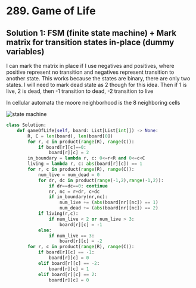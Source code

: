 # 289. Game of Life

## Solution 1: FSM (finite state machine) + Mark matrix for transition states in-place (dummy variables)

I can mark the matrix in place if I use negatives and positives, where positive represent
no transition and negatives represent transition to another state.  This works because
the states are binary, there are only two states.  I will need to mark dead state as 2 though for 
this idea.  Then if 1 is live, 2 is dead, then -1 transition to dead, -2 transition to live

In cellular automata the moore neighborhood is the 8 neighboring cells

![state machine](images/state_machine.PNG)

```py
class Solution:
    def gameOfLife(self, board: List[List[int]]) -> None:
        R, C = len(board), len(board[0])
        for r, c in product(range(R), range(C)):
            if board[r][c]==0:
                board[r][c] = 2
        in_boundary = lambda r, c: 0<=r<R and 0<=c<C
        living = lambda r, c: abs(board[r][c]) == 1
        for r, c in product(range(R), range(C)):
            num_live = num_dead = 0
            for dr, dc in product(range(-1,2),range(-1,2)):
                if dr==dc==0: continue
                nr, nc = r+dr, c+dc
                if in_boundary(nr,nc):
                    num_live += (abs(board[nr][nc]) == 1)
                    num_dead += (abs(board[nr][nc]) == 2)
            if living(r,c):
                if num_live < 2 or num_live > 3:
                    board[r][c] = -1
            else:
                if num_live == 3:
                    board[r][c] = -2
        for r, c in product(range(R), range(C)):
            if board[r][c] == -1:
                board[r][c] = 0
            elif board[r][c] == -2:
                board[r][c] = 1
            elif board[r][c] == 2:
                board[r][c] = 0
```